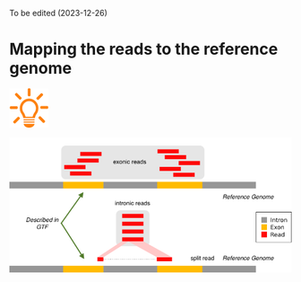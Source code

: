 To be edited (2023-12-26)

# Mapping the reads to the reference genome

![](images/lamp.png) 

![](images/splice_aware_alignment.png)
